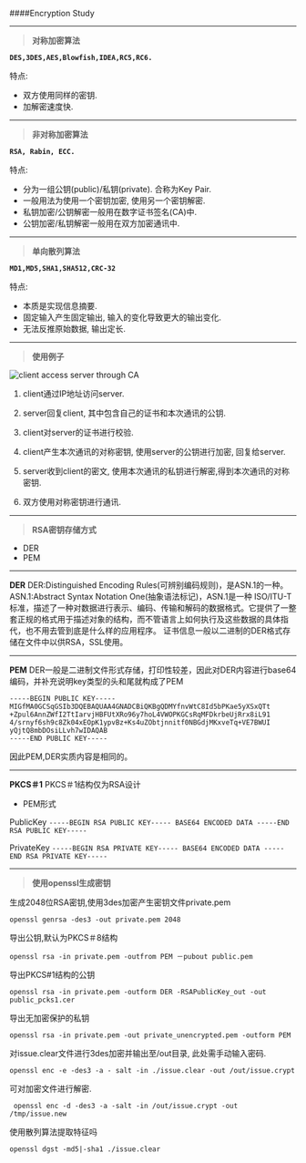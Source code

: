 
####Encryption Study

-----
> **对称加密算法**

**`DES,3DES,AES,Blowfish,IDEA,RC5,RC6.`**

特点:
 - 双方使用同样的密钥.
 - 加解密速度快.

-----
> **非对称加密算法**

**`RSA, Rabin, ECC.`**

特点:
 - 分为一组公钥(public)/私钥(private). 合称为Key Pair.
 - 一般用法为使用一个密钥加密, 使用另一个密钥解密.
 - 私钥加密/公钥解密一般用在数字证书签名(CA)中.
 - 公钥加密/私钥解密一般用在双方加密通讯中.

-----
> **单向散列算法**

**`MD1,MD5,SHA1,SHA512,CRC-32`**

特点:
 - 本质是实现信息摘要.
 - 固定输入产生固定输出, 输入的变化导致更大的输出变化.
 - 无法反推原始数据, 输出定长.

-----
> **使用例子**

![client access server through CA](https://www.internetum.com/wp-content/uploads/2015/05/SSL-certificates.png)

 1. client通过IP地址访问server.

 2. server回复client, 其中包含自己的证书和本次通讯的公钥.

 3. client对server的证书进行校验.

 4. client产生本次通讯的对称密钥, 使用server的公钥进行加密, 回复给server.

 5. server收到client的密文, 使用本次通讯的私钥进行解密,得到本次通讯的对称密钥.

 6. 双方使用对称密钥进行通讯.
 

-----
> **RSA密钥存储方式**

 - DER
 - PEM

----- 
**DER** 
DER:Distinguished Encoding Rules(可辨别编码规则)，是ASN.1的一种。
 ASN.1:Abstract Syntax Notation One(抽象语法标记)，ASN.1是一种 ISO/ITU-T 标准，描述了一种对数据进行表示、编码、传输和解码的数据格式。它提供了一整套正规的格式用于描述对象的结构，而不管语言上如何执行及这些数据的具体指代，也不用去管到底是什么样的应用程序。
 证书信息一般以二进制的DER格式存储在文件中以供RSA，SSL使用。

-----
**PEM**
DER一般是二进制文件形式存储，打印性较差，因此对DER内容进行base64编码，并补充说明key类型的头和尾就构成了PEM

    -----BEGIN PUBLIC KEY-----
    MIGfMA0GCSqGSIb3DQEBAQUAA4GNADCBiQKBgQDMYfnvWtC8Id5bPKae5yXSxQTt
    +Zpul6AnnZWfI2TtIarvjHBFUtXRo96y7hoL4VWOPKGCsRqMFDkrbeUjRrx8iL91
    4/srnyf6sh9c8Zk04xEOpK1ypvBz+Ks4uZObtjnnitf0NBGdjMKxveTq+VE7BWUI
    yQjtQ8mbDOsiLLvh7wIDAQAB
    -----END PUBLIC KEY-----

因此PEM,DER实质内容是相同的。

-----
**PKCS＃1**
PKCS＃1结构仅为RSA设计

 - PEM形式

PublicKey
`
-----BEGIN RSA PUBLIC KEY-----
BASE64 ENCODED DATA
-----END RSA PUBLIC KEY-----
`

PrivateKey
`-----BEGIN RSA PRIVATE KEY-----
BASE64 ENCODED DATA
-----END RSA PRIVATE KEY-----`

-----
> **使用openssl生成密钥**

生成2048位RSA密钥,使用3des加密产生密钥文件private.pem

`openssl genrsa -des3 -out private.pem 2048`

导出公钥,默认为PKCS＃8结构

`openssl rsa -in private.pem -outfrom PEM －pubout public.pem`

导出PKCS#1结构的公钥

`openssl rsa -in private.pem -outform DER -RSAPublicKey_out -out public_pcks1.cer`

导出无加密保护的私钥

`openssl rsa -in private.pem -out private_unencrypted.pem -outform PEM`

对issue.clear文件进行3des加密并输出至/out目录, 此处需手动输入密码.

`openssl enc -e -des3 -a - salt -in ./issue.clear -out /out/issue.crypt`

可对加密文件进行解密.

` openssl enc -d -des3 -a -salt -in /out/issue.crypt -out /tmp/issue.new`

使用散列算法提取特征吗

`openssl dgst -md5|-sha1 ./issue.clear`